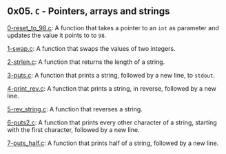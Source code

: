 ## 0x05. `C` - Pointers, arrays and strings

[0-reset_to_98.c](./0-reset_to_98.c): A function that takes a pointer to an `int` as parameter and updates the value it points to to `98`.

[1-swap.c](./1-swap.c): A function that swaps the values of two integers.

[2-strlen.c](./2-strlen.c): A function that returns the length of a string.

[3-puts.c](./3-puts.c): A function that prints a string, followed by a new line, to `stdout`.

[4-print_rev.c](./4-print_rev.c): A function that prints a string, in reverse, followed by a new line.

[5-rev_string.c](./5-rev_string.c): A function that reverses a string.

[6-puts2.c](./6-puts2.c): A function that prints every other character of a string, starting with the first character, followed by a new line.

[7-puts_half.c](./7-puts_half.c): A function that prints half of a string, followed by a new line.
